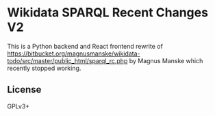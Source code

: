 # Wikidata SPARQL Recent Changes V2
This is a Python backend and React frontend rewrite of https://bitbucket.org/magnusmanske/wikidata-todo/src/master/public_html/sparql_rc.php by Magnus Manske which recently stopped working.

## License
GPLv3+
